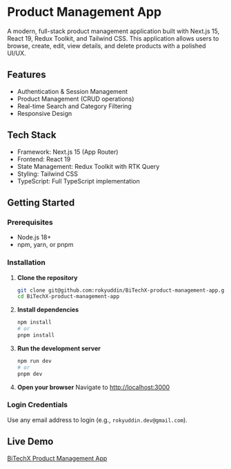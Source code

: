 # Product Management App

A modern, full-stack product management application built with Next.js 15, React 19, Redux Toolkit, and Tailwind CSS. This application allows users to browse, create, edit, view details, and delete products with a polished UI/UX.

## Features

- Authentication & Session Management
- Product Management (CRUD operations)
- Real-time Search and Category Filtering
- Responsive Design

## Tech Stack

- Framework: Next.js 15 (App Router)
- Frontend: React 19
- State Management: Redux Toolkit with RTK Query
- Styling: Tailwind CSS
- TypeScript: Full TypeScript implementation

## Getting Started

### Prerequisites

- Node.js 18+
- npm, yarn, or pnpm

### Installation

1. **Clone the repository**

   ```bash
   git clone git@github.com:rokyuddin/BiTechX-product-management-app.git
   cd BiTechX-product-management-app
   ```

2. **Install dependencies**

   ```bash
   npm install
   # or
   pnpm install
   ```

3. **Run the development server**

   ```bash
   npm run dev
   # or
   pnpm dev
   ```

4. **Open your browser**
   Navigate to [http://localhost:3000](http://localhost:3000)

### Login Credentials

Use any email address to login (e.g., `rokyuddin.dev@gmail.com`).

## Live Demo

[BiTechX Product Management App](https://bi-tech-x-product-management-app.vercel.app)

